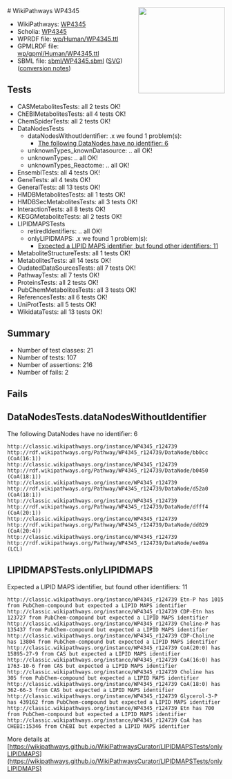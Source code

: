 <img style="float: right; width: 200px" src="../logo.png" />
# WikiPathways WP4345

* WikiPathways: [WP4345](https://identifiers.org/wikipathways:WP4345)
* Scholia: [WP4345](https://scholia.toolforge.org/wikipathways/WP4345)
* WPRDF file: [wp/Human/WP4345.ttl](../wp/Human/WP4345.ttl)
* GPMLRDF file: [wp/gpml/Human/WP4345.ttl](../wp/gpml/Human/WP4345.ttl)
* SBML file: [sbml/WP4345.sbml](../sbml/WP4345.sbml) ([SVG](../sbml/WP4345.svg)) ([conversion notes](../sbml/WP4345.txt))

## Tests
* CASMetabolitesTests: all 2 tests OK!
* ChEBIMetabolitesTests: all 4 tests OK!
* ChemSpiderTests: all 2 tests OK!
* DataNodesTests
    * dataNodesWithoutIdentifier: .x we found 1 problem(s):
        * [The following DataNodes have no identifier: 6](#d2d32fa5)
    * unknownTypes_knownDatasource: .. all OK!
    * unknownTypes: .. all OK!
    * unknownTypes_Reactome: .. all OK!
* EnsemblTests: all 4 tests OK!
* GeneTests: all 4 tests OK!
* GeneralTests: all 13 tests OK!
* HMDBMetabolitesTests: all 1 tests OK!
* HMDBSecMetabolitesTests: all 3 tests OK!
* InteractionTests: all 8 tests OK!
* KEGGMetaboliteTests: all 2 tests OK!
* LIPIDMAPSTests
    * retiredIdentifiers: .. all OK!
    * onlyLIPIDMAPS: .x we found 1 problem(s):
        * [Expected a LIPID MAPS identifier, but found other identifiers: 11](#d0bfb679)
* MetaboliteStructureTests: all 1 tests OK!
* MetabolitesTests: all 14 tests OK!
* OudatedDataSourcesTests: all 7 tests OK!
* PathwayTests: all 7 tests OK!
* ProteinsTests: all 2 tests OK!
* PubChemMetabolitesTests: all 3 tests OK!
* ReferencesTests: all 6 tests OK!
* UniProtTests: all 5 tests OK!
* WikidataTests: all 13 tests OK!


## Summary

* Number of test classes: 21
* Number of tests: 107
* Number of assertions: 216
* Number of fails: 2

## Fails

<a name="d2d32fa5" />

## DataNodesTests.dataNodesWithoutIdentifier

The following DataNodes have no identifier: 6
```
http://classic.wikipathways.org/instance/WP4345_r124739 http://rdf.wikipathways.org/Pathway/WP4345_r124739/DataNode/bb0cc (CoA(16:1))
http://classic.wikipathways.org/instance/WP4345_r124739 http://rdf.wikipathways.org/Pathway/WP4345_r124739/DataNode/b0450 (CoA(18:1))
http://classic.wikipathways.org/instance/WP4345_r124739 http://rdf.wikipathways.org/Pathway/WP4345_r124739/DataNode/d52a0 (CoA(18:1))
http://classic.wikipathways.org/instance/WP4345_r124739 http://rdf.wikipathways.org/Pathway/WP4345_r124739/DataNode/dfff4 (CoA(20:1))
http://classic.wikipathways.org/instance/WP4345_r124739 http://rdf.wikipathways.org/Pathway/WP4345_r124739/DataNode/dd029 (CoA(20:4))
http://classic.wikipathways.org/instance/WP4345_r124739 http://rdf.wikipathways.org/Pathway/WP4345_r124739/DataNode/ee89a (LCL)
```

<a name="d0bfb679" />

## LIPIDMAPSTests.onlyLIPIDMAPS

Expected a LIPID MAPS identifier, but found other identifiers: 11
```
http://classic.wikipathways.org/instance/WP4345_r124739 Etn-P has 1015 from PubChem-compound but expected a LIPID MAPS identifier
http://classic.wikipathways.org/instance/WP4345_r124739 CDP-Etn has 123727 from PubChem-compound but expected a LIPID MAPS identifier
http://classic.wikipathways.org/instance/WP4345_r124739 Choline-P has 135437 from PubChem-compound but expected a LIPID MAPS identifier
http://classic.wikipathways.org/instance/WP4345_r124739 CDP-Choline has 13804 from PubChem-compound but expected a LIPID MAPS identifier
http://classic.wikipathways.org/instance/WP4345_r124739 CoA(20:0) has 15895-27-9 from CAS but expected a LIPID MAPS identifier
http://classic.wikipathways.org/instance/WP4345_r124739 CoA(16:0) has 1763-10-6 from CAS but expected a LIPID MAPS identifier
http://classic.wikipathways.org/instance/WP4345_r124739 Choline has 305 from PubChem-compound but expected a LIPID MAPS identifier
http://classic.wikipathways.org/instance/WP4345_r124739 CoA(18:0) has 362-66-3 from CAS but expected a LIPID MAPS identifier
http://classic.wikipathways.org/instance/WP4345_r124739 Glycerol-3-P has 439162 from PubChem-compound but expected a LIPID MAPS identifier
http://classic.wikipathways.org/instance/WP4345_r124739 Etn has 700 from PubChem-compound but expected a LIPID MAPS identifier
http://classic.wikipathways.org/instance/WP4345_r124739 CoA has CHEBI:15346 from ChEBI but expected a LIPID MAPS identifier
```

More details at [https://wikipathways.github.io/WikiPathwaysCurator/LIPIDMAPSTests/onlyLIPIDMAPS](https://wikipathways.github.io/WikiPathwaysCurator/LIPIDMAPSTests/onlyLIPIDMAPS)

